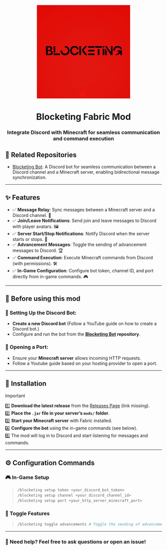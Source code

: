 <div align="center">
    <img src="src/main/resources/blocketing.jpeg" alt="Blocketing Logo" width="300" height="300">
  <h1 align="center">Blocketing Fabric Mod</h1>
  <h3>Integrate Discord with Minecraft for seamless communication and command execution</h3>
</div>

## 🔗 Related Repositories
- [Blocketing Bot](https://github.com/crunnna/blocketing-bot): A Discord bot for seamless communication between a Discord channel and a Minecraft server, enabling bidirectional message synchronization.

---

## ✨ Features
- ✅ **Message Relay**: Sync messages between a Minecraft server and a Discord channel. 💬
- ✅ **Join/Leave Notifications**: Send join and leave messages to Discord with player avatars. 🖼️
- ✅ **Server Start/Stop Notifications**: Notify Discord when the server starts or stops. 🚀
- ✅ **Advancement Messages**: Toggle the sending of advancement messages to Discord. 🏆
- ✅ **Command Execution**: Execute Minecraft commands from Discord (with permissions). 🛠️
- ✅ **In-Game Configuration**: Configure bot token, channel ID, and port directly from in-game commands. 🎮

---

## 🔨 Before using this mod
### 🤖 Setting Up the Discord Bot:
- **Create a new Discord bot** (Follow a YouTube guide on how to create a Discord bot.)
- Configure and run the bot from the **[Blocketing Bot](#-related-repositories) repository**.

### 🔧 Opening a Port:
- Ensure your **Minecraft server** allows incoming HTTP requests.
- Follow a Youtube guide based on your hosting provider to open a port.

---

## 🚀 Installation
> [!IMPORTANT]
1️⃣ **Download the latest release** from the [Releases Page](#) (link missing).  
2️⃣ **Place the `.jar` file in your server’s `mods/` folder**.  
3️⃣ **Start your Minecraft server** with Fabric installed.  
4️⃣ **Configure the bot** using the in-game commands (see below).  
5️⃣ The mod will log in to Discord and start listening for messages and commands.

---

## ⚙️ Configuration Commands
### 🎮 In-Game Setup
> ```sh
> /blocketing setup token <your_discord_bot_token>
> /blocketing setup channel <your_discord_channel_id>
> /blocketing setup port <your_http_server_minecraft_port>
> ```

### 🔄 Toggle Features
> ```sh
> /blocketing toggle advancements # Toggle the sending of advancements to Discord.
> ```

---

### 📌 Need help? Feel free to ask questions or open an issue!